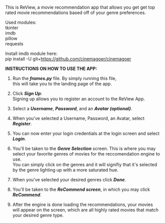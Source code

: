 This is ReView, a movie recommendation app that allows you get get top rated movie recommendations based off of your genre preferences.

Used modules:<br />
  tkinter <br />
  imdb <br />
  pillow <br />
  requests <br />
  
  

Install imdb module here: <br />
pip install -U git+https://github.com/cinemagoer/cinemagoer <br />


**INSTRUCTIONS ON HOW TO USE THE APP:** <br />
1. Run the ***frames.py*** file. By simply running this file, <br />
this will take you to the landing page of the app. <br />

2. Click ***Sign Up***: <br />
Signing up allows you to register an account to the ReView App. <br />

3. Select a ***Username***, ***Password***, and an ***Avatar (optional)***. <br />

4. When you've selected a Username, Password, an Avatar, select ***Register***. <br />

5. You can now enter your login credentials at the login screen and select ***Login***. <br />

6. You'll be taken to the ***Genre Selection*** screen. This is where you may <br />
select your favorite genres of movies for the reccomendation engine to use. <br />
You can simply click on the genres and it will signifiy that it's selected <br />
by the genre lighting up with a more saturated hue. <br />

8. When you've selected your desired genres click ***Done***. <br />

9. You'll be taken to the ***ReCommend screen***, in which you may click ***ReCommend***. <br />

10. After the engine is done loading the recommendations, your movies <br />
will appear on the screen, which are all highly rated movies that match <br />
your desired genre type. <br />
